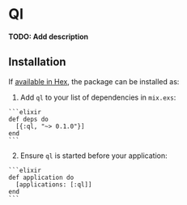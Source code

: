 # Ql

**TODO: Add description**

## Installation

If [available in Hex](https://hex.pm/docs/publish), the package can be installed as:

  1. Add `ql` to your list of dependencies in `mix.exs`:

    ```elixir
    def deps do
      [{:ql, "~> 0.1.0"}]
    end
    ```

  2. Ensure `ql` is started before your application:

    ```elixir
    def application do
      [applications: [:ql]]
    end
    ```

